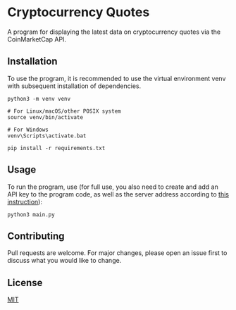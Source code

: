 # Cryptocurrency Quotes

A program for displaying the latest data on cryptocurrency quotes via the CoinMarketCap API.

## Installation

To use the program, it is recommended to use the virtual environment venv with subsequent installation of dependencies.

```shell
python3 -m venv venv

# For Linux/macOS/other POSIX system
source venv/bin/activate

# For Windows
venv\Scripts\activate.bat

pip install -r requirements.txt
```

## Usage

To run the program, use (for full use, you also need to create and add an API key to the program code, as well as the
server address according
to [this instruction](https://coinmarketcap.com/api/documentation/v1/#section/Quick-Start-Guide)):

```shell
python3 main.py
```

## Contributing

Pull requests are welcome. For major changes, please open an issue first
to discuss what you would like to change.

## License

[MIT](./LICENSE)
